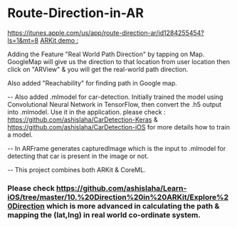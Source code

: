 # Route-Direction-in-AR

https://itunes.apple.com/us/app/route-direction-ar/id1284255454?ls=1&mt=8
[ARKit demo :](https://www.youtube.com/watch?v=0nMcfBg_so0&t=5s)

Adding the Feature "Real World Path Direction" by tapping on Map. GoogleMap will give us the direction to that location from user location then click on "ARView" & you will get the real-world path direction.

Also added "Reachability" for finding path in Google map.

-- Also added .mlmodel for car-detection. Initially trained the model using Convolutional Neural Network in TensorFlow, then convert the .h5 output into .mlmodel. Use it in the application. please check : https://github.com/ashislaha/CarDetection-Keras & https://github.com/ashislaha/CarDetection-iOS for more details how to train a model.

-- In ARFrame generates capturedImage which is the input to .mlmodel for detecting that car is present in the image or not.

-- This project combines both ARKit & CoreML.

### Please check https://github.com/ashislaha/Learn-iOS/tree/master/10.%20Direction%20in%20ARKit/Explore%20Direction which is more advanced in calculating the path & mapping the (lat,lng) in real world co-ordinate system.
